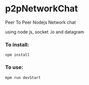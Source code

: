 # p2pNetworkChat

Peer To Peer Nodejs Network chat

using node js, socket .io and datagram

### To install:

```
npm install
```

### To use:

```
mpm run devStart
```
